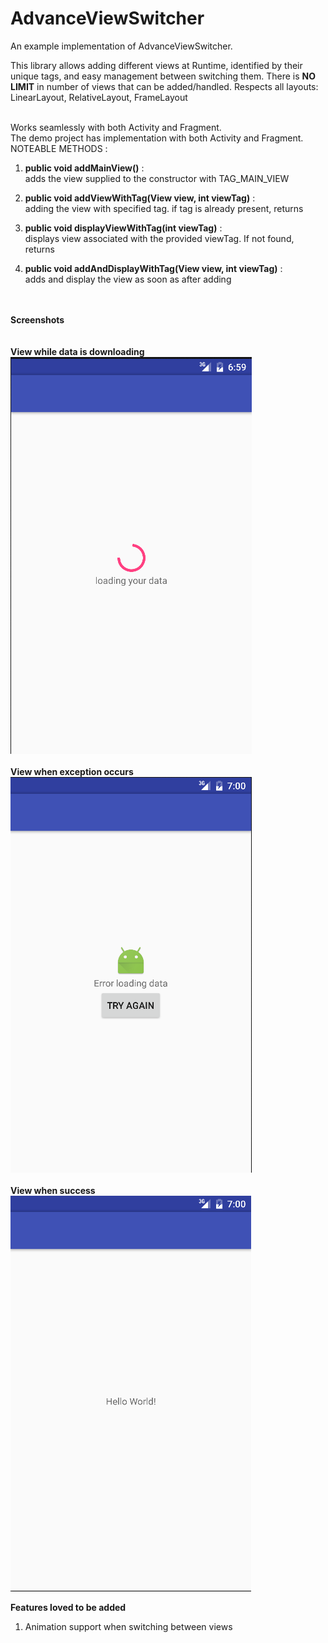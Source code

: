 # AdvanceViewSwitcher

An example implementation of AdvanceViewSwitcher.

This library allows adding different views at Runtime, identified by their unique tags, and easy management between switching them.
There is <b>NO LIMIT</b> in number of views that can be added/handled.
Respects all layouts: LinearLayout, RelativeLayout, FrameLayout

<br />
Works seamlessly with both Activity and Fragment.<br />
The demo project has implementation with both Activity and Fragment.

<br />
NOTEABLE METHODS : 

1. <b>public void addMainView()</b> : <br />
   adds the view supplied to the constructor with TAG_MAIN_VIEW

2. <b>public void addViewWithTag(View view, int viewTag)</b> : <br />
   adding the view with specified tag. if tag is already present, returns

3. <b>public void displayViewWithTag(int viewTag)</b> : <br />
   displays view associated with the provided viewTag. If not found, returns

4. <b>public void addAndDisplayWithTag(View view, int viewTag)</b> : <br />
   adds and display the view as soon as after adding

<br /><br />
<b>Screenshots</b><br/>
<br /><br />
<b>View while data is downloading</b><br />
![Alt text](/screenshots/loading.png?raw=true "Loading View")<br /><br />
<b>View when exception occurs</b><br />
![Alt text](/screenshots/exception.png?raw=true "Exception View")<br /><br />
<b>View when success</b><br />
![Alt text](/screenshots/success.png?raw=true "Success View")


<b>Features loved to be added</b>
1. Animation support when switching between views

